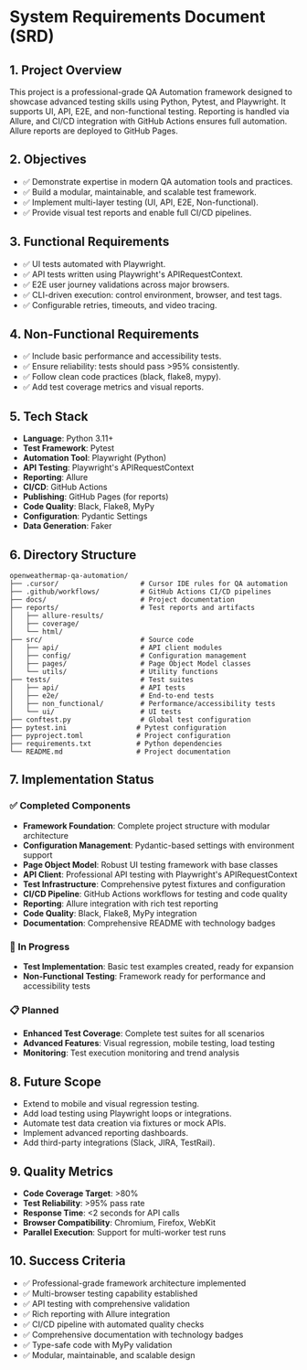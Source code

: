 # System Requirements Document (SRD)

## 1. Project Overview
This project is a professional-grade QA Automation framework designed to showcase advanced testing skills using Python, Pytest, and Playwright. It supports UI, API, E2E, and non-functional testing. Reporting is handled via Allure, and CI/CD integration with GitHub Actions ensures full automation. Allure reports are deployed to GitHub Pages.

## 2. Objectives
- ✅ Demonstrate expertise in modern QA automation tools and practices.
- ✅ Build a modular, maintainable, and scalable test framework.
- ✅ Implement multi-layer testing (UI, API, E2E, Non-functional).
- ✅ Provide visual test reports and enable full CI/CD pipelines.

## 3. Functional Requirements
- ✅ UI tests automated with Playwright.
- ✅ API tests written using Playwright's APIRequestContext.
- ✅ E2E user journey validations across major browsers.
- ✅ CLI-driven execution: control environment, browser, and test tags.
- ✅ Configurable retries, timeouts, and video tracing.

## 4. Non-Functional Requirements
- ✅ Include basic performance and accessibility tests.
- ✅ Ensure reliability: tests should pass >95% consistently.
- ✅ Follow clean code practices (black, flake8, mypy).
- ✅ Add test coverage metrics and visual reports.

## 5. Tech Stack
- **Language**: Python 3.11+
- **Test Framework**: Pytest
- **Automation Tool**: Playwright (Python)
- **API Testing**: Playwright's APIRequestContext
- **Reporting**: Allure
- **CI/CD**: GitHub Actions
- **Publishing**: GitHub Pages (for reports)
- **Code Quality**: Black, Flake8, MyPy
- **Configuration**: Pydantic Settings
- **Data Generation**: Faker

## 6. Directory Structure
```
openweathermap-qa-automation/
├── .cursor/                    # Cursor IDE rules for QA automation
├── .github/workflows/          # GitHub Actions CI/CD pipelines
├── docs/                       # Project documentation
├── reports/                    # Test reports and artifacts
│   ├── allure-results/
│   ├── coverage/
│   └── html/
├── src/                        # Source code
│   ├── api/                    # API client modules
│   ├── config/                 # Configuration management
│   ├── pages/                  # Page Object Model classes
│   └── utils/                  # Utility functions
├── tests/                      # Test suites
│   ├── api/                    # API tests
│   ├── e2e/                    # End-to-end tests
│   ├── non_functional/         # Performance/accessibility tests
│   └── ui/                     # UI tests
├── conftest.py                 # Global test configuration
├── pytest.ini                 # Pytest configuration
├── pyproject.toml             # Project configuration
├── requirements.txt           # Python dependencies
└── README.md                  # Project documentation
```

## 7. Implementation Status

### ✅ Completed Components
- **Framework Foundation**: Complete project structure with modular architecture
- **Configuration Management**: Pydantic-based settings with environment support
- **Page Object Model**: Robust UI testing framework with base classes
- **API Client**: Professional API testing with Playwright's APIRequestContext
- **Test Infrastructure**: Comprehensive pytest fixtures and configuration
- **CI/CD Pipeline**: GitHub Actions workflows for testing and code quality
- **Reporting**: Allure integration with rich test reporting
- **Code Quality**: Black, Flake8, MyPy integration
- **Documentation**: Comprehensive README with technology badges

### 🚧 In Progress
- **Test Implementation**: Basic test examples created, ready for expansion
- **Non-Functional Testing**: Framework ready for performance and accessibility tests

### 📋 Planned
- **Enhanced Test Coverage**: Complete test suites for all scenarios
- **Advanced Features**: Visual regression, mobile testing, load testing
- **Monitoring**: Test execution monitoring and trend analysis

## 8. Future Scope
- Extend to mobile and visual regression testing.
- Add load testing using Playwright loops or integrations.
- Automate test data creation via fixtures or mock APIs.
- Implement advanced reporting dashboards.
- Add third-party integrations (Slack, JIRA, TestRail).

## 9. Quality Metrics
- **Code Coverage Target**: >80%
- **Test Reliability**: >95% pass rate
- **Response Time**: <2 seconds for API calls
- **Browser Compatibility**: Chromium, Firefox, WebKit
- **Parallel Execution**: Support for multi-worker test runs

## 10. Success Criteria
- ✅ Professional-grade framework architecture implemented
- ✅ Multi-browser testing capability established
- ✅ API testing with comprehensive validation
- ✅ Rich reporting with Allure integration
- ✅ CI/CD pipeline with automated quality checks
- ✅ Comprehensive documentation with technology badges
- ✅ Type-safe code with MyPy validation
- ✅ Modular, maintainable, and scalable design
